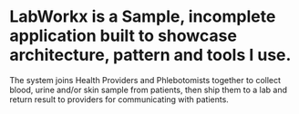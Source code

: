 # LabWorkx is a Sample, incomplete application built to showcase architecture, pattern and tools I use.
The system joins Health Providers and Phlebotomists together to collect blood, urine and/or skin sample from patients, then ship them to a lab and return result to providers for communicating with patients.
